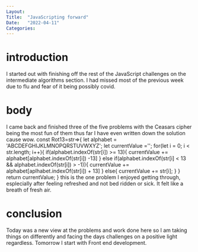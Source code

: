 ```yaml
---
Layout:
Title:  "JavaScripting forward"
Date:   "2022-04-11"
Categories:
---
```

# introduction
I started out with finishing off the rest of the JavaScript challenges on the intermediate algorithms section. I had missed most of the previous week due to flu and fear of it being possibly covid.

# body
I came back and finished three of the five problems with the Ceasars cipher being the most fun of them thus far I have even written down the solution cause wow. 
const Rot13=str=>{
    let alphabet = 'ABCDEFGHIJKLMNOPQRSTUVWXYZ';
    let currentValue ='';
    for(let i = 0; i < str.length; i++){
        if(alphabet.indexOf(str[i]) >= 13){
            currentValue += alphabet[alphabet.indexOf(str[i]) -13]
        }
        else if(alphabet.indexOf(str[i] < 13 && alphabet.indexOf(str[i]) > -1)){
            currentValue += alphabet[aplhabet.indexOf(str[i]) + 13]
        }
        else{
            currentValue += str[i];
        }
    }
    return currentValue;
}
this is the one problem I enjoyed getting through, esplecially after feeling refreshed and not bed ridden or sick. It felt like a breath of fresh air.


# conclusion
Today was a new view at the problems and work done here so I am taking things on differently and facing the days challenges on a positive light regardless. Tomorrow I start with Front end development.